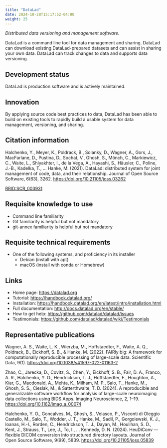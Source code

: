 ```yaml
---
title: "DataLad"
date: 2024-10-28T15:17:52-04:00
weight: 25
---
```


*Distributed data versioning and management software.*

DataLad is a command line tool for data management and sharing.  DataLad can download existing DataLad-prepared datasets and can assist in sharing your own data.  DataLad can track changes to data and supports data versioning.

## Development status

DataLad is production software and is actively maintained.

## Innovation

By applying source code best practices to data, DataLad has been able to build on existing tools to rapidly build a usable system for data management, versioning, and sharing.

## Citation information

Halchenko, Y., Meyer, K., Poldrack, B., Solanky, D., Wagner, A., Gors, J., MacFarlane, D., Pustina, D., Sochat, V., Ghosh, S., Mönch, C., Markiewicz, C., Waite, L., Shlyakhter, I., de la Vega, A., Hayashi, S., Häusler, C., Poline, J.-B., Kadelka, T., … Hanke, M. (2021). DataLad: distributed system for joint management of code, data, and their relationship. Journal of Open Source Software, 6(63), 3262. https://doi.org/10.21105/joss.03262

[RRID:SCR_003931](https://scicrunch.org/resolver/RRID:SCR_003931)

## Requisite knowledge to use

- Command line familiarity
- Git familiarity is helpful but not mandatory
- git-annex familiarity is helpful but not mandatory

## Requisite technical requirements

- One of the following systems, and proficiency in its installer
  - Debian (install with apt)
  - macOS (install with conda or Homebrew)

## Links

- Home page: https://datalad.org
- Tutorial: https://handbook.datalad.org/
- Installation: https://handbook.datalad.org/en/latest/intro/installation.html
- Full documentation: http://docs.datalad.org/en/stable/
- How to get help: https://github.com/datalad/datalad/issues
- Testimonials: https://github.com/datalad/datalad/wiki/Testimonials

## Representative publications

Wagner, A. S., Waite, L. K., Wierzba, M., Hoffstaedter, F., Waite, A. Q., Poldrack, B., Eickhoff, S. B., & Hanke, M. (2022). FAIRly big: A framework for computationally reproducible processing of large-scale data. Scientific Data, 9(1). https://doi.org/10.1038/s41597-022-01163-2

Zhao, C., Jarecka, D., Covitz, S., Chen, Y., Eickhoff, S. B., Fair, D. A., Franco, A. R., Halchenko, Y. O., Hendrickson, T. J., Hoffstaedter, F., Houghton, A., Kiar, G., Macdonald, A., Mehta, K., Milham, M. P., Salo, T., Hanke, M., Ghosh, S. S., Cieslak, M., & Satterthwaite, T. D. (2024). A reproducible and generalizable software workflow for analysis of large-scale neuroimaging data collections using BIDS Apps. Imaging Neuroscience, 2, 1–19. https://doi.org/10.1162/imag_a_00074

Halchenko, Y. O., Goncalves, M., Ghosh, S., Velasco, P., Visconti di Oleggio Castello, M., Salo, T., Wodder, J. T., Hanke, M., Sadil, P., Gorgolewski, K. J., Ioanas, H.-I., Rorden, C., Hendrickson, T. J., Dayan, M., Houlihan, S. D., Kent, J., Strauss, T., Lee, J., To, I., … Kennedy, D. N. (2024). HeuDiConv — flexible DICOM conversion into structured
directory layouts. Journal of Open Source Software, 9(99), 5839. https://doi.org/10.21105/joss.05839
